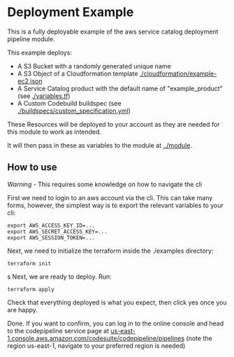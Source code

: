 # Deployment Example

This is a fully deployable example of the aws service catalog deployment
pipeline module.

This example deploys:
  
 - A S3 Bucket with a randomly generated unique name
 - A S3 Object of a Cloudformation template [./cloudformation/example-ec2.json](./cloudformation/example-ec2.json)
 - A Service Catalog product with the default name of "example_product" (see [./variables.tf](./variables.tf))
 - A Custom Codebuild buildspec (see [./buildspecs/custom_specification.yml](./buildspecs/custom_specification.yml))

These Resources will be deployed to your account as they are needed for this
module to work as intended.

It will then pass in these as variables to the module at [../module](../module).

## How to use

*Warning* - This requires some knowledge on how to navigate the cli

First we need to login to an aws account via the cli. This can take many forms, however, the simplest way is to export the relevant variables to your cli:

```
export AWS_ACCESS_KEY_ID=...
export AWS_SECRET_ACCESS_KEY=...
export AWS_SESSION_TOKEN=...
```

Next, we need to initialize the terraform inside the ./examples directory:

```
terraform init
```
s
Next, we are ready to deploy. Run:

```
terraform apply
```
Check that everything deployed is what you expect, then click yes once you are
happy.

Done. If you want to confirm, you can log in to the online console and head to
the codepipeline service page at [us-east-1.console.aws.amazon.com/codesuite/codepipeline/pipelines](https://us-east-1.console.aws.amazon.com/codesuite/codepipeline/pipelines) 
(note the region us-east-1, navigate to your preferred region is needed)
